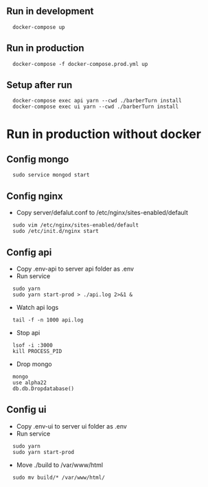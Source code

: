 ## Run in development
```
  docker-compose up
```

## Run in production
```
  docker-compose -f docker-compose.prod.yml up
```

## Setup after run
```
  docker-compose exec api yarn --cwd ./barberTurn install
  docker-compose exec ui yarn --cwd ./barberTurn install
```

# Run in production without docker

## Config mongo
  ```
    sudo service mongod start
  ```

## Config nginx
  * Copy server/defalut.conf to /etc/nginx/sites-enabled/default
  ```
    sudo vim /etc/nginx/sites-enabled/default
    sudo /etc/init.d/nginx start
  ```

## Config api
  * Copy .env-api to server api folder as .env
  * Run service
  ```
    sudo yarn
    sudo yarn start-prod > ./api.log 2>&1 &
  ```
  * Watch api logs
  ```
    tail -f -n 1000 api.log
  ```
  * Stop api
  ```
    lsof -i :3000
    kill PROCESS_PID
  ```
  * Drop mongo
  ```
    mongo
    use alpha22
    db.db.Dropdatabase()
  ```


## Config ui
  * Copy .env-ui to server ui folder as .env
  * Run service
  ```
    sudo yarn
    sudo yarn start-prod
  ```
  * Move ./build to /var/www/html
  ```
    sudo mv build/* /var/www/html/
  ```
